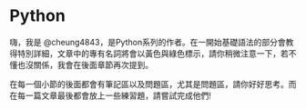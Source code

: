 # Python
嗨，我是 @cheung4843，是Python系列的作者。在一開始基礎語法的部分會教得特別詳細，文章中的專有名詞將會以黃色與綠色標示，請你稍微注意一下，若不懂也沒關係，我會在後面章節再次提到。

在每一個小節的後面都會有筆記區以及問題區，尤其是問題區，請你好好思考。而在每一篇文章最後都會放上一些練習題，請嘗試完成他們!
